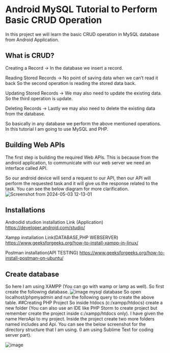 # Android MySQL Tutorial to Perform Basic CRUD Operation

In this project we will learn the basic CRUD operation in MySQL database from Android Application. 

## What is CRUD?
Creating a Record -> In the database we insert a record.

Reading Stored Records -> No point of saving data when we can’t read it back  So the second operation is reading the stored data back.

Updating Stored Records -> We may also need to update the existing data. So the third operation is update.

Deleting Records -> Lastly we may also need to delete the existing data from the database.

So basically in any database we perform the above mentioned operations. In this tutorial I am going to use MySQL and PHP.
## Building Web APIs
The first step is building the required Web APIs. This is because from the android application, to communicate with our web server we need an interface called API.

So our android device will send a request to our API,  then our API will perform the requested task and it will give us the response related to the task. You can see the below diagram for more clarification.
![Screenshot from 2024-05-03 12-13-01](https://github.com/durgapraveena/XAMPP-MYSQL-ANDROID-APP/assets/88362905/3fa8a0a8-429f-4a4d-bbc8-48a53ad8bc6c)
## Installations
 Androdid studion installation Link (Application)
 https://developer.android.com/studio/
 
 Xampp installation Link(DATABASE,PHP WEBSERVER)
 https://www.geeksforgeeks.org/how-to-install-xampp-in-linux/
 
 Postman installation(API TESTING)
 https://www.geeksforgeeks.org/how-to-install-postman-on-ubuntu/
 ## Create database 
 So here I am using XAMPP (You can go with wamp or lamp as well). So first create the following database.
![image](https://github.com/durgapraveena/XAMPP-MYSQL-ANDROID-APP/assets/88362905/049fe1e5-efe3-48f7-984b-31db3496e3ab)
mysql database
So open localhost/phpmyadmin and run the following query to create the above table.
##Creating PHP Project
So inside htdocs (c:/xampp/htdocs) create a new folder (You can also use an IDE like PHP Storm to create project but remember create the project inside c:/xampp/htdocs only). 
I have given the name HeroApi to my project. 
Inside the project create two more folders named includes and Api. You can see the below screenshot for the directory structure that I am using. (I am using Sublime Text for coding server part).

 ![image](https://github.com/durgapraveena/XAMPP-MYSQL-ANDROID-APP/assets/88362905/6bd50f99-a62b-4ddc-a20f-5941113fc88d)
 


